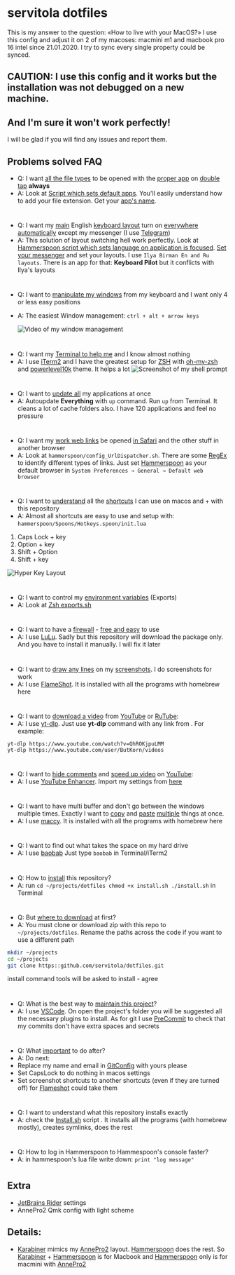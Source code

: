 # servitola dotfiles
This is my answer to the question: «How to live with your MacOS?»
I use this config and adjust it on 2 of my macoses: macmini m1 and macbook pro 16 intel since 21.01.2020. I try to sync every single property could be synced.

## CAUTION: I use this config and it works but the installation was not debugged on a new machine.
## And I'm sure it won't work perfectly!
I will be glad if you will find any issues and report them.
## Problems solved FAQ

* Q: I want <ins>all the file types</ins> to be opened with the <ins>proper app</ins> on <ins>double tap</ins> **always**
* A: Look at [Script which sets default apps](https://github.com/servitola/dotfiles/blob/master/macos/set_default_apps.sh). You'll easily understand how to add your file extension. Get your [app's name](https://stackoverflow.com/a/39464824/817396).
#
* Q: I want my <ins>main</ins> English <ins>keyboard layout</ins> turn on <ins>everywhere automatically</ins> except my messenger (I use [Telegram](https://telegram.org/))
* A: This solution of layout switching hell work perfectly. Look at [Hammerspoon script which sets language on application is focused](https://github.com/servitola/dotfiles/blob/master/hammerspoon/set_language_on_app_focused.lua). [Set your messenger](https://stackoverflow.com/a/39464824/817396) and set your layouts. I use `Ilya Birman En and Ru layouts`. There is an app for that: **Keyboard Pilot** but it conflicts with Ilya's layouts
#
* Q: I want to <ins>manipulate my windows</ins> from my keyboard and I want only 4 or less easy positions
* A: The easiest Window management: `ctrl + alt + arrow keys`

     ![Video of my window management](https://i.imgur.com/crdP0bi.gif)
#
* Q: I want my <ins>Terminal to help me</ins> and I know almost nothing
* A: I use [iTerm2](https://iterm2.com/) and I have the greatest setup for [ZSH](https://www.wikiwand.com/en/Z_shell) with [oh-my-zsh](https://ohmyz.sh/) and [powerlevel10k](https://github.com/romkatv/powerlevel10k) theme. It helps a lot
![Screenshot of my shell prompt](https://i.imgur.com/8dgnsIb.jpg)
#
* Q: I want to <ins>update all</ins> my applications at once
* A: Autoupdate **Everything** with `up` command. Run `up` from Terminal. It cleans a lot of cache folders also. I have 120 applications and feel no pressure
#
* Q: I want my <ins>work web links</ins> be opened <ins>in Safari</ins> and the other stuff in another browser
* A: Look at `hammerspoon/config_UrlDispatcher.sh`. There are some [RegEx](https://www.wikiwand.com/en/Regular_expression) to identify different types of links. Just set [Hammerspoon](hammerspoon.org/) as your default browser in `System Preferences → General → Default web browser`
#
* Q: I want to <ins>understand</ins> all the <ins>shortcuts</ins> I can use on macos and + with this repository
* A: Almost all shortcuts are easy to use and setup with: `hammerspoon/Spoons/Hotkeys.spoon/init.lua`

1. Caps Lock + key
1. Option + key
1. Shift + Option
1. Shift + key

![Hyper Key Layout](https://i.imgur.com/37uyo3Z.jpg)
#
* Q: I want to control my <ins>environment variables</ins> (Exports)
* A: Look at [Zsh exports.sh](https://github.com/servitola/dotfiles/blob/master/zsh/exports.sh)
#
* Q: I want to have a <ins>firewall</ins> - <ins>free and easy</ins> to use
* A: I use [LuLu](https://objective-see.org/products/lulu.html). Sadly but this repository will download the package only. And you have to install it manually. I will fix it later
#
* Q: I want to <ins>draw any lines</ins> on my <ins>screenshots</ins>. I do screenshots for work
* A: I use [FlameShot](https://flameshot.org/). It is installed with all the programs with homebrew here
#
* Q: I want to <ins>download a video</ins> from <ins>YouTube</ins> or <ins>RuTube</ins>:
* A: I use [yt-dlp](https://github.com/yt-dlp/yt-dlp). Just use **yt-dlp** command with any link from . For example:
```
yt-dlp https://www.youtube.com/watch?v=QhROKjpuLMM
yt-dlp https://www.youtube.com/user/ButKorn/videos
```
#
* Q: I want to <ins>hide comments</ins> and <ins>speed up video</ins> on <ins>YouTube</ins>:
* A: I use [YouTube Enhancer](https://addons.mozilla.org/en-US/firefox/addon/enhancer-for-youtube/). Import my settings from [here](https://github.com/servitola/dotfiles/tree/master/youtube-enhancer)
#
* Q: I want to have multi buffer and don't go between the windows multiple times. Exactly I want to <ins>copy</ins> and <ins>paste</ins> <ins>multiple</ins> things at once. 
* A: I use [maccy](https://maccy.app/). It is installed with all the programs with homebrew here
#
* Q: I want to find out what takes the space on my hard drive
* A: I use [baobab](https://wiki.gnome.org/action/show/Apps/DiskUsageAnalyzer?action=show&redirect=Apps%2FBaobab)
Just type `baobab` in Terminal/iTerm2
#
* Q: How to <ins>install</ins> this repository?
* A: run ```cd ~/projects/dotfiles chmod +x install.sh ./install.sh``` in Terminal
#
* Q: But <ins>where to download</ins> at first?
* A: You must clone or download zip with this repo to `~/projects/dotfiles`. Rename the paths across the code if you want to use a different path
```bash
mkdir ~/projects
cd ~/projects
git clone https::github.com/servitola/dotfiles.git
```
install command tools will be asked to install - agree
#
* Q: What is the best way to <ins>maintain this project</ins>?
* A: I use [VSCode](https://code.visualstudio.com/). On open the project's folder you will be suggested all the necessary plugins to install. As for git I use [PreCommit](https://pre-commit.com/) to check that my commits don't have extra spaces and secrets
#
* Q: What <ins>important</ins> to do after?
* A: Do next:
* Replace my name and email in [GitConfig](https://github.com/servitola/dotfiles/blob/master/git/gitconfig) with yours please
* Set CapsLock to do nothing in macos settings
* Set screenshot shortcuts to another shortcuts (even if they are turned off) for [Flameshot](https://flameshot.org/) could take them
#
* Q: I want to understand what this repository installs exactly
* A: check the [Install.sh](https://github.com/servitola/dotfiles/blob/master/install.sh) script . It installs all the programs (with homebrew mostly), creates symlinks, does the rest
#
* Q: How to log in Hammerspoon to Hammespoon's console faster?
* A: in hammespoon's lua file write down:
```print "log message"```
#
## Extra
* [JetBrains Rider](https://www.jetbrains.com/rider/) settings
* AnnePro2 Qmk config with light scheme

## Details:
* [Karabiner](https://karabiner-elements.pqrs.org/) mimics my [AnnePro2](https://www.annepro.net/) layout. [Hammerspoon](hammerspoon.org/) does the rest. So [Karabiner](https://karabiner-elements.pqrs.org/) + [Hammerspoon](hammerspoon.org/) is for Macbook and [Hammerspoon](hammerspoon.org/) only is for macmini with [AnnePro2](https://www.annepro.net/)

